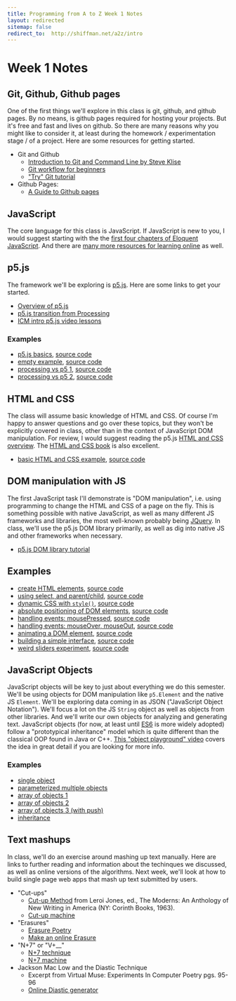 ```yaml
---
title: Programming from A to Z Week 1 Notes
layout: redirected
sitemap: false
redirect_to:  http://shiffman.net/a2z/intro
---
```


# Week 1 Notes

## Git, Github, Github pages

One of the first things we'll explore in this class is git, github, and github pages.  By no means, is github pages required for hosting your projects.  But it's free and fast and lives on github.  So there are many reasons why you might like to consider it, at least during the homework / experimentation stage / of a project.  Here are some resources for getting started.

* Git and Github
   * [Introduction to Git and Command Line by Steve Klise](http://sklise.com/2012/09/22/introduction-to-git/)
   * [Git workflow for beginners](http://sklise.com/2012/10/07/git-workflow-beginner/)
   * ["Try" Git tutorial](https://try.github.io/levels/1/challenges/1)
* Github Pages: 
   * [A Guide to Github pages](https://www.thinkful.com/learn/a-guide-to-using-github-pages/)

## JavaScript

The core language for this class is JavaScript.  If JavaScript is new to you, I would suggest starting with the the  [first four chapters of Eloquent JavaScript](http://eloquentjavascript.net/).  And there are [many more resources for learning online](https://github.com/shiffman/A2Z-F15#learning--intro) as well.

## p5.js

The framework we'll be exploring is [p5.js](http://p5js.org).  Here are some links to get your started.

  * [Overview of p5.js](https://github.com/processing/p5.js/wiki/p5.js-overview)
  * [p5.js transition from Processing](https://github.com/processing/p5.js/wiki/Processing-transition)
  * [ICM intro p5.js video lessons](https://vimeo.com/channels/learningp5js/)

### Examples

  * [p5.js basics](00_p5_canvas_js_basics.js/basics/), [source code](https://github.com/shiffman/A2Z-F15/tree/gh-pages/week1/00_p5_canvas_js_basics.js/basics)
  * [empty example](00_p5_canvas_js_basics.js/empty_example/), [source code](https://github.com/shiffman/A2Z-F15/tree/gh-pages/week1/00_p5_canvas_js_basics.js/empty_example)
  * [processing vs p5 1](00_p5_canvas_js_basics.js/processing_p5_conversion_0/), [source code](https://github.com/shiffman/A2Z-F15/tree/gh-pages/week1/00_p5_canvas_js_basics.js/processing_p5_conversion_0)
  * [processing vs p5 2](00_p5_canvas_js_basics.js/processing_p5_conversion_1/), [source code](https://github.com/shiffman/A2Z-F15/tree/gh-pages/week1/00_p5_canvas_js_basics.js/processing_p5_conversion_1)

## HTML and CSS

The class will assume basic knowledge of HTML and CSS.  Of course I'm happy to answer questions and go over these topics, but they won't be explicitly covered in class, other than in the context of JavaScript DOM manipulation.  For review, I would suggest reading the p5.js [HTML and CSS overview](https://github.com/processing/p5.js/wiki/Intro-to-HTML-and-CSS).  The [HTML and CSS book](http://www.htmlandcssbook.com/) is also excellent.

* [basic HTML and CSS example](02_DOM/01_html_css/), [source code](https://github.com/shiffman/A2Z-F15/tree/gh-pages/week1/02_DOM/01_html_css/)

## DOM manipulation with JS

The first JavaScript task I'll demonstrate is "DOM manipulation", i.e. using programming to change the HTML and CSS of a page on the fly.  This is something possible with native JavaScript, as well as many different JS frameworks and libraries, the most well-known probably being [JQuery](https://jquery.com/).  In class, we'll use the p5.js DOM library primarily, as well as dig into native JS and other frameworks when necessary.

* [p5.js DOM library tutorial](https://github.com/processing/p5.js/wiki/Beyond-the-canvas)

## Examples

* [create HTML elements](02_DOM/02_build_html_css_p5/), [source code](https://github.com/shiffman/A2Z-F15/tree/gh-pages/week1/02_DOM/02_build_html_css_p5/)
* [using select, and parent/child](02_DOM/03_select_parent_child/), [source code](https://github.com/shiffman/A2Z-F15/tree/gh-pages/week1/02_DOM/03_select_parent_child/)
* [dynamic CSS with `style()`](02_DOM/04_css_with_p5_style/), [source code](https://github.com/shiffman/A2Z-F15/tree/gh-pages/week1/02_DOM/04_css_with_p5_style/)
* [absolute positioning of DOM elements](02_DOM/05_absolute_position_DOM/), [source code](https://github.com/shiffman/A2Z-F15/tree/gh-pages/week1/02_DOM/05_absolute_position_DOM/)
* [handling events: mousePressed](02_DOM/06_mousepressed/), [source code](https://github.com/shiffman/A2Z-F15/tree/gh-pages/week1/02_DOM/06_mousepressed/)
* [handling events: mouseOver, mouseOut](02_DOM/07_mouseover_mouseout/), [source code](https://github.com/shiffman/A2Z-F15/tree/gh-pages/week1/02_DOM/07_mouseover_mouseout/)
* [animating a DOM element](02_DOM/08_animateDOM/), [source code](https://github.com/shiffman/A2Z-F15/tree/gh-pages/week1/02_DOM/08_animateDOM/)
* [building a simple interface](02_DOM/09_interface/), [source code](https://github.com/shiffman/A2Z-F15/tree/gh-pages/week1/02_DOM/09_interface/)
* [weird sliders experiment](02_DOM/10_sliders/), [source code](https://github.com/shiffman/A2Z-F15/tree/gh-pages/week1/02_DOM/10_sliders/)

## JavaScript Objects

JavaScript objects will be key to just about everything we do this semester.  We'll be using objects for DOM manipulation like `p5.Element` and the native JS `Element`.  We'll be exploring data coming in as JSON ("JavaScript Object Notation").  We'll focus a lot on the JS `String` object as well as objects from other libraries.  And we'll write our own objects for analyzing and generating text.  JavaScript objects (for now, at least until [ES6](http://es6-features.org/#Constants) is more widely adopted) follow a "prototypical inheritance" model which is quite different than the classical OOP found in Java or C++.  [This "object playground" video](http://www.objectplayground.com/) covers the idea in great detail if you are looking for more info.  

### Examples

* [single object](01_objects_in_JS_p5/01_object_example/)
* [parameterized multiple objects](01_objects_in_JS_p5/02_parameterized_objects/)
* [array of objects 1](01_objects_in_JS_p5/03_array_of_objects//)
* [array of objects 2](01_objects_in_JS_p5/04_array_interactive_objects/)
* [array of objects 3 (with push)](05_array_of_objects_push/)
* [inheritance](06_inheritance/)

## Text mashups

In class, we'll do an exercise around mashing up text manually.  Here are links to further reading and information about the techinques we discussed, as well as online versions of the algorithms.  Next week, we'll look at how to build single page web apps that mash up text submitted by users.

* "Cut-ups"
  * [Cut-up Method](http://www.writing.upenn.edu/~afilreis/88v/burroughs-cutup.html) from  Leroi Jones, ed., The Moderns: An Anthology of New Writing in America (NY: Corinth Books, 1963).
  * [Cut-up machine](http://www.languageisavirus.com/cutupmachine.html#.VfHCY51Viko)
* "Erasures"
  * [Erasure Poetry](https://en.wikipedia.org/wiki/Erasure_(artform))
  * [Make an online Erasure](http://erasures.wavepoetry.com/erasures.php?sourceid=23)
* "N+7" or "V+__"
  * [N+7 technique](http://www.languageisavirus.com/articles/articles.php?subaction=showcomments&id=1161978000#.VfHDT51Viko)
  * [N+7 machine](http://www.spoonbill.org/n+7/)
* Jackson Mac Low and the Diastic Technique
  * Excerpt from Virtual Muse: Experiments In Computer Poetry pgs. 95-96
  * [Online Diastic generator](http://www.eddeaddad.net/eDiastic/)
